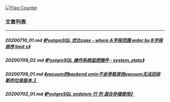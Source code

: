 <a rel="nofollow" href="http://info.flagcounter.com/h9V1"  ><img src="http://s03.flagcounter.com/count/h9V1/bg_FFFFFF/txt_000000/border_CCCCCC/columns_2/maxflags_12/viewers_0/labels_0/pageviews_0/flags_0/"  alt="Flag Counter"  border="0"  ></a>  
  
### 文章列表  
----  
##### 20200710_01.md   [《PostgreSQL 优化case - where A字段范围 order by B字段排序 limit x》](20200710_01.md)  
##### 20200709_02.md   [《PostgreSQL 操作系统监控插件 - system_stats》](20200709_02.md)  
##### 20200709_01.md   [《vacuum的backend xmin不会导致其他vacuum无法回收新的垃圾版本.》](20200709_01.md)  
##### 20200702_01.md   [《PostgreSQL zedstore 行 列 混合存储使用》](20200702_01.md)  
